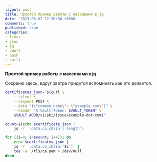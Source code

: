 ```yaml
---
layout: post
title: Простой пример работы с массивами в jq
date: '2023-08-02 12:30:30 +0600'
comments: true
published: true
categories:
- linux
- json
- jq
- vault
- bash
- curl1
---
```


**Простой пример работы с массивами в jq** <!--more-->

Сохраню здесь, вдруг завтра придется вспоминать как это делается.

```bash
certificates_json="$(curl \
    --silent \
    --request POST \
    --data "{\"common_name\": \"example.com\"}" \
    --header "X-Vault-Token: $VAULT_TOKEN" \
    $VAULT_ADDR/v1/pki/issue/example-dot-com)"

count=$(echo $certificate_json |
    jq -r '.data.ca_chain | length')

for ((i=0; i<$count; i++)); do
    echo $certificates_json |
    jq -r '.data.ca_chain['$i']' |
    tee -a ./tls/ca.pem > /dev/null
done
```

